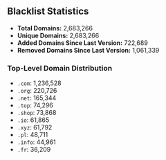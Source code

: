 ## Blacklist Statistics

- **Total Domains:** 2,683,266
- **Unique Domains:** 2,683,266
- **Added Domains Since Last Version:** 722,689
- **Removed Domains Since Last Version:** 1,061,339

### Top-Level Domain Distribution

-  `.com`: 1,236,528
-  `.org`: 220,726
-  `.net`: 165,344
-  `.top`: 74,296
-  `.shop`: 73,868
-  `.io`: 61,865
-  `.xyz`: 61,792
-  `.pl`: 48,711
-  `.info`: 44,961
-  `.fr`: 36,209
